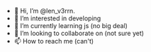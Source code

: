 - 👋 Hi, I’m @len_v3rrn.
- 👀 I’m interested in developing
- 🌱 I’m currently learning js (no big deal)
- 💞️ I’m looking to collaborate on (not sure yet)
- 📫 How to reach me (can't)

<!---
lenverrrn/lenverrrn is a ✨ special ✨ repository because its `README.md` (this file) appears on your GitHub profile.
You can click the Preview link to take a look at your changes.
--->
